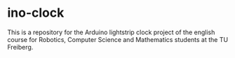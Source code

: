 # ino-clock
This is a repository for the Arduino lightstrip clock project of the english course for Robotics, Computer Science and Mathematics students at the TU Freiberg.
